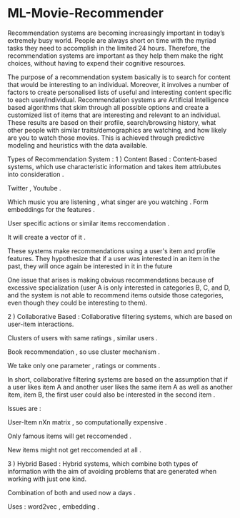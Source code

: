 # ML-Movie-Recommender
Recommendation systems are becoming increasingly important in today’s extremely busy world. People are always short on time with the myriad tasks they need to accomplish in the limited 24 hours. Therefore, the recommendation systems are important as they help them make the right choices, without having to expend their cognitive resources.

The purpose of a recommendation system basically is to search for content that would be interesting to an individual. Moreover, it involves a number of factors to create personalised lists of useful and interesting content specific to each user/individual. Recommendation systems are Artificial Intelligence based algorithms that skim through all possible options and create a customized list of items that are interesting and relevant to an individual. These results are based on their profile, search/browsing history, what other people with similar traits/demographics are watching, and how likely are you to watch those movies. This is achieved through predictive modeling and heuristics with the data available.

Types of Recommendation System :
1 ) Content Based :
Content-based systems, which use characteristic information and takes item attriubutes into consideration .

Twitter , Youtube .

Which music you are listening , what singer are you watching . Form embeddings for the features .

User specific actions or similar items reccomendation .

It will create a vector of it .

These systems make recommendations using a user's item and profile features. They hypothesize that if a user was interested in an item in the past, they will once again be interested in it in the future

One issue that arises is making obvious recommendations because of excessive specialization (user A is only interested in categories B, C, and D, and the system is not able to recommend items outside those categories, even though they could be interesting to them).

2 ) Collaborative Based :
Collaborative filtering systems, which are based on user-item interactions.

Clusters of users with same ratings , similar users .

Book recommendation , so use cluster mechanism .

We take only one parameter , ratings or comments .

In short, collaborative filtering systems are based on the assumption that if a user likes item A and another user likes the same item A as well as another item, item B, the first user could also be interested in the second item .

Issues are :

User-Item nXn matrix , so computationally expensive .

Only famous items will get reccomended .

New items might not get reccomended at all .

3 ) Hybrid Based :
Hybrid systems, which combine both types of information with the aim of avoiding problems that are generated when working with just one kind.

Combination of both and used now a days .

Uses : word2vec , embedding .
